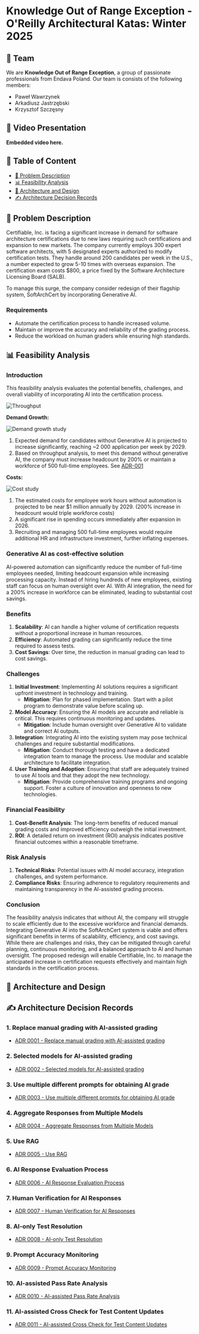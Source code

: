 # Knowledge Out of Range Exception - O'Reilly Architectural Katas: Winter 2025

## 👥 Team

We are **Knowledge Out of Range Exception**, a group of passionate professionals from Endava Poland. Our team is consists of the following members:

- Paweł Wawrzynek
- Arkadiusz Jastrzębski
- Krzysztof Szczęsny

## 🎥 Video Presentation

**Embedded video here.**

## 📑 Table of Content

- [🤔 Problem Description](#-problem-description)
- [📊 Feasibility Analysis](#-feasibility-analysis)
- [📐 Architecture and Design](#-architecture-and-design)
- [✍️ Architecture Decision Records](#️-architecture-decision-records)

## 🤔 Problem Description

Certifiable, Inc. is facing a significant increase in demand for software architecture certifications due to new laws requiring such certifications and expansion to new markets. The company currently employs 300 expert software architects, with 5 designated experts authorized to modify certification tests. They handle around 200 candidates per week in the U.S., a number expected to grow 5-10 times with overseas expansion. The certification exam costs $800, a price fixed by the Software Architecture Licensing Board (SALB).

To manage this surge, the company consider redesign of their flagship system, SoftArchCert by incorporating Generative AI.

### Requirements

- Automate the certification process to handle increased volume.
- Maintain or improve the accuracy and reliability of the grading process.
- Reduce the workload on human graders while ensuring high standards.

## 📊 Feasibility Analysis

### Introduction

This feasibility analysis evaluates the potential benefits, challenges, and overall viability of incorporating AI into the certification process.

![Throughput](ADR/ADR0001-throughput.png "Throughput Analysis")

**Demand Growth:**

![Demand growth study](Demand-growth-study.png)

1. Expected demand for candidates without Generative AI is projected to increase significantly, reaching ~2 000 application per week by 2029.
2. Based on throughput analysis, to meet this demand without generative AI, the company must increase headcount by 200% or maintain a workforce of 500 full-time employees. 
See [ADR-001](./ADR/ADR%200001%20-%20Replace%20manual%20grading%20with%20AI%20assisted%20grading.md)

**Costs:**

![Cost study](Cost-study.png)

1. The estimated costs for employee work hours without automation is projected to be near $1 million annually by 2029. (200% increase in headcount would triple workforce costs)
2. A significant rise in spending occurs immediately after expansion in 2026.
3. Recruiting and managing 500 full-time employees would require additional HR and infrastructure investment, further inflating expenses.

### Generative AI as cost-effective solution

AI-powered automation can significantly reduce the number of full-time employees needed, limiting headcount expansion while increasing processing capacity. Instead of hiring hundreds of new employees, existing staff can focus on human oversight over AI. With AI integration, the need for a 200% increase in workforce can be eliminated, leading to substantial cost savings.

### Benefits

1. **Scalability**: AI can handle a higher volume of certification requests without a proportional increase in human resources.
2. **Efficiency**: Automated grading can significantly reduce the time required to assess tests.
3. **Cost Savings**: Over time, the reduction in manual grading can lead to cost savings.

### Challenges

1. **Initial Investment**: Implementing AI solutions requires a significant upfront investment in technology and training.
   - **Mitigation**: Plan for phased implementation. Start with a pilot program to demonstrate value before scaling up.
2. **Model Accuracy**: Ensuring the AI models are accurate and reliable is critical. This requires continuous monitoring and updates.
   - **Mitigation**: Include human oversight over Generative AI to validate and correct AI outputs.
3. **Integration**: Integrating AI into the existing system may pose technical challenges and require substantial modifications.
   - **Mitigation**: Conduct thorough testing and have a dedicated integration team to manage the process. Use modular and scalable architecture to facilitate integration.
4. **User Training and Adoption**: Ensuring that staff are adequately trained to use AI tools and that they adopt the new technology.
   - **Mitigation**: Provide comprehensive training programs and ongoing support. Foster a culture of innovation and openness to new technologies.

### Financial Feasibility

1. **Cost-Benefit Analysis**: The long-term benefits of reduced manual grading costs and improved efficiency outweigh the initial investment.
2. **ROI**: A detailed return on investment (ROI) analysis indicates positive financial outcomes within a reasonable timeframe.

### Risk Analysis

1. **Technical Risks**: Potential issues with AI model accuracy, integration challenges, and system performance.
2. **Compliance Risks**: Ensuring adherence to regulatory requirements and maintaining transparency in the AI-assisted grading process.

### Conclusion

The feasibility analysis indicates that without AI, the company will struggle to scale efficiently due to the excessive workforce and financial demands. Integrating Generative AI into the SoftArchCert system is viable and offers significant benefits in terms of scalability, efficiency, and cost savings. While there are challenges and risks, they can be mitigated through careful planning, continuous monitoring, and a balanced approach to AI and human oversight. The proposed redesign will enable Certifiable, Inc. to manage the anticipated increase in certification requests effectively and maintain high standards in the certification process.

## 📐 Architecture and Design

## ✍️ Architecture Decision Records

### 1. Replace manual grading with AI-assisted grading
- [ADR 0001 - Replace manual grading with AI-assisted grading](./adr/0001-replace-manual-grading-with-ai-assisted-grading.md)

### 2. Selected models for AI-assisted grading
- [ADR 0002 - Selected models for AI-assisted grading](./adr/0002-selected-models-for-ai-assisted-grading.md)

### 3. Use multiple different prompts for obtaining AI grade
- [ADR 0003 - Use multiple different prompts for obtaining AI grade](./adr/0003-use-multiple-different-prompts-for-obtaining-ai-grade.md)

### 4. Aggregate Responses from Multiple Models
- [ADR 0004 - Aggregate Responses from Multiple Models](./adr/0004-aggregate-responses-from-multiple-models.md)

### 5. Use RAG
- [ADR 0005 - Use RAG](./adr/0005-use-rag.md)

### 6. AI Response Evaluation Process
- [ADR 0006 - AI Response Evaluation Process](./adr/0006-ai-response-evaluation-process.md)

### 7. Human Verification for AI Responses
- [ADR 0007 - Human Verification for AI Responses](./adr/0007-human-verification-for-ai-responses.md)

### 8. AI-only Test Resolution
- [ADR 0008 - AI-only Test Resolution](./adr/0008-ai-only-test-resolution.md)

### 9. Prompt Accuracy Monitoring
- [ADR 0009 - Prompt Accuracy Monitoring](./adr/0009-prompt-accuracy-monitoring.md)

### 10. AI-assisted Pass Rate Analysis
- [ADR 0010 - AI-assisted Pass Rate Analysis](./adr/0010-ai-assisted-pass-rate-analysis.md)

### 11. AI-assisted Cross Check for Test Content Updates
- [ADR 0011 - AI-assisted Cross Check for Test Content Updates](./adr/0011-ai-assisted-cross-check-for-test-content-updates.md)
